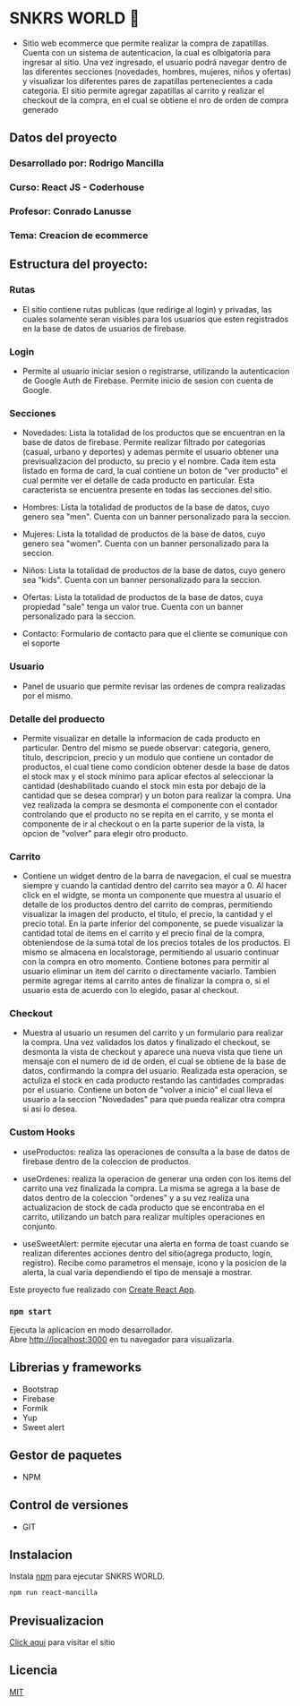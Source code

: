 # SNKRS WORLD 👟
- Sitio web ecommerce que permite realizar la compra de zapatillas. Cuenta con un sistema de        autenticacion, la cual es olbigatoria para ingresar al sitio. Una vez ingresado, el usuario podrá navegar dentro de las diferentes secciones (novedades, hombres, mujeres, niños y ofertas) y visualizar los diferentes pares de zapatillas pertenecientes a cada categoria. El sitio permite agregar zapatillas al carrito y realizar el checkout de la compra, en el cual se obtiene el nro de orden de compra generado

## Datos del proyecto
### Desarrollado por: Rodrigo Mancilla
### Curso: React JS - Coderhouse
### Profesor: Conrado Lanusse
### Tema: Creacion de ecommerce

## Estructura del proyecto:

### Rutas
- El sitio contiene rutas publicas (que redirige al login)  y privadas, las cuales solamente seran visibles para los usuarios que esten registrados en la base de datos de usuarios de firebase.

### Login 
- Permite al usuario iniciar sesion o registrarse, utilizando la autenticacion  de Google Auth de Firebase. Permite inicio de sesion con cuenta de Google.

### Secciones

- Novedades: Lista la totalidad de los productos que se encuentran en la base de datos de firebase. Permite realizar filtrado por categorias (casual, urbano y deportes) y ademas permite el usuario obtener una previsualizacion del producto, su precio y el nombre. Cada item esta listado en forma de card, la cual contiene un boton de "ver producto" el cual permite ver el detalle de cada producto en particular. Esta caracterista se encuentra presente en todas las secciones del sitio.

- Hombres: Lista la totalidad de productos de la base de datos, cuyo genero sea "men". Cuenta con un banner personalizado para la seccion.

- Mujeres: Lista la totalidad de productos de la base de datos, cuyo genero sea "women". Cuenta con un banner personalizado para la seccion.

- Niños: Lista la totalidad de productos de la base de datos, cuyo genero sea "kids". Cuenta con un banner personalizado para la seccion.

- Ofertas: Lista la totalidad de productos de la base de datos, cuya propiedad "sale" tenga un valor true. Cuenta con un banner personalizado para la seccion.

- Contacto: Formulario de contacto para que el cliente se comunique con el soporte

### Usuario

- Panel de usuario que permite revisar las ordenes de compra realizadas por el mismo.

### Detalle del produecto

- Permite visualizar en detalle la informacion de cada producto en particular. Dentro del mismo se puede observar: categoria, genero, titulo, descripcion, precio y un modulo que contiene un contador de productos, el cual tiene como condicion obtener desde la base de datos el stock max y el stock minimo para aplicar efectos al seleccionar la cantidad (deshabilitado cuando el stock min esta por debajo de la cantidad que se desea comprar) y un boton para realizar la compra. Una vez realizada la compra se desmonta el componente con el contador controlando que el producto no se repita en el carrito, y se monta el componente de ir al checkout o en la parte superior de la vista, la opcion de "volver" para elegir otro producto.

### Carrito

- Contiene un widget dentro de la barra de navegacion, el cual se muestra siempre y cuando la cantidad dentro del carrito sea mayor a 0. Al hacer click en el widgte, se monta un componente que muestra al usuario el detalle de los productos dentro del carrito de compras, permitiendo visualizar la imagen del producto, el titulo, el precio, la cantidad y el precio total. En la parte inferior del componente, se puede visualizar la cantidad total de items en el carrito y el precio final de la compra, obteniendose de la suma total de los precios totales de los productos. El mismo se almacena en localstorage, permitiendo al usuario continuar con la compra en otro momento.
Contiene botones para permitir al usuario eliminar un item del carrito o directamente vaciarlo. Tambien permite agregar items al carrito antes de finalizar la compra o, si el usuario esta de acuerdo con lo elegido, pasar al checkout.

### Checkout

- Muestra al usuario un resumen del carrito y un formulario para realizar la compra. Una vez validados los datos y finalizado el checkout, se desmonta la vista de checkout y aparece una nueva vista que tiene un mensaje con el numero de id de orden, el cual se obtiene de la base de datos, confirmando la compra del usuario. Realizada esta operacion, se actuliza el stock en cada producto restando las cantidades compradas por el usuario. Contiene un boton de "volver a inicio" el cual lleva el usuario a la seccion "Novedades" para que pueda realizar otra compra si asi lo desea.


### Custom Hooks
- useProductos: realiza las operaciones de consulta a la base de datos de firebase dentro de la coleccion de productos. 

- useOrdenes: realiza la operacion de generar una orden con los items del carrito una vez finalizada la compra. La misma se agrega a la base de datos dentro de la coleccion "ordenes" y a su vez realiza una actualizacion de stock de cada producto que se encontraba en el carrito, utilizando un batch para realizar multiples operaciones en conjunto.

- useSweetAlert: permite ejecutar una alerta en forma de toast cuando se realizan diferentes acciones dentro del sitio(agrega producto, login, registro). Recibe como parametros el mensaje, icono y la posicion de la alerta, la cual varia dependiendo el tipo de mensaje a mostrar.

Este proyecto fue realizado con [Create React App](https://github.com/facebook/create-react-app).


### `npm start`

Ejecuta la aplicacion en modo desarrollador.\
Abre [http://localhost:3000](http://localhost:3000) en tu navegador para visualizarla.

## Librerias y frameworks

- Bootstrap
- Firebase
- Formik
- Yup
- Sweet alert

## Gestor de paquetes
- NPM

## Control de versiones
- GIT


## Instalacion

Instala [npm](https://www.npmjs.com/) para ejecutar SNKRS WORLD.

```bash
npm run react-mancilla
```


## Previsualizacion

[Click aqui](https://snkrs-world-rodriman92.vercel.app/) para visitar el sitio



## Licencia
[MIT](https://choosealicense.com/licenses/mit/)


